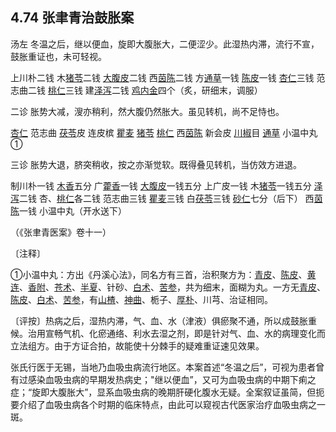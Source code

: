 ## 4.74 张聿青治鼓胀案

汤左 冬温之后，继以便血，旋即大腹胀大，二便涩少。此湿热内滞，流行不宣，鼓胀重证也，未可轻视。

上川朴二钱 木[猪苓](https://www.gmzyjc.com/read/bc/bc05-0.0.3.0.0.md)二钱 [大腹皮](https://www.gmzyjc.com/read/bc/bc11-0.0.15.0.0.md)二钱 西[茵陈](https://www.gmzyjc.com/read/bc/bc05-0.0.15.0.0.md)二钱 方[通草](https://www.gmzyjc.com/read/bc/bc05-0.0.9.0.0.md)一钱 [陈皮](https://www.gmzyjc.com/read/bc/bc11-0.0.1.0.0.md)一钱 [杏仁](https://www.gmzyjc.com/read/bc/bc16-0.3.1.0.0.md)三钱 范志曲二钱 [桃仁](https://www.gmzyjc.com/read/bc/bc12-0.0.10.0.0.md)三钱 建[泽泻](https://www.gmzyjc.com/read/bc/bc05-0.0.4.0.0.md)二钱 [鸡内金](https://www.gmzyjc.com/read/bc/bc14-0.0.5.0.0.md)四个（炙，研细末，调服）

二诊 胀势大减，溲亦稍利，然大腹仍然胀大。虽见转机，尚不足恃也。

[杏仁](https://www.gmzyjc.com/read/bc/bc16-0.3.1.0.0.md) 范志曲 [茯苓](https://www.gmzyjc.com/read/bc/bc05-0.0.1.0.0.md)皮 连皮槟 [瞿麦](https://www.gmzyjc.com/read/bc/bc05-0.0.12.0.0.md) [猪苓](https://www.gmzyjc.com/read/bc/bc05-0.0.3.0.0.md) [桃仁](https://www.gmzyjc.com/read/bc/bc12-0.0.10.0.0.md) 西[茵陈](https://www.gmzyjc.com/read/bc/bc05-0.0.15.0.0.md) 新会皮 [川椒](https://www.gmzyjc.com/read/bc/bc07-0.7.0.0.0.md)目 [通草](https://www.gmzyjc.com/read/bc/bc05-0.0.9.0.0.md) 小温中丸①

三诊 胀势大退，脐突稍收，按之亦渐觉软。既得叠见转机，当仿效方进退。

制川朴一钱 [木香](https://www.gmzyjc.com/read/bc/bc11-0.0.5.0.0.md)五分 广[藿香](https://www.gmzyjc.com/read/bc/bc04-0.0.1.0.0.md)一钱 [大腹皮](https://www.gmzyjc.com/read/bc/bc11-0.0.15.0.0.md)一钱五分 上广皮一钱 木[猪苓](https://www.gmzyjc.com/read/bc/bc05-0.0.3.0.0.md)一钱五分 [泽泻](https://www.gmzyjc.com/read/bc/bc05-0.0.4.0.0.md)二钱 杏、[桃仁](https://www.gmzyjc.com/read/bc/bc12-0.0.10.0.0.md)各二钱 范志曲三钱 [瞿麦](https://www.gmzyjc.com/read/bc/bc05-0.0.12.0.0.md)三钱 白[茯苓](https://www.gmzyjc.com/read/bc/bc05-0.0.1.0.0.md)三钱 [砂仁](https://www.gmzyjc.com/read/bc/bc04-0.0.4.0.0.md)七分（后下） 西[茵陈](https://www.gmzyjc.com/read/bc/bc05-0.0.15.0.0.md)一钱 小温中丸（开水送下）

（《张聿青医案》卷十一）

〔注释〕

①小温中丸：方出《丹溪心法》，同名方有三首，治积聚方为：[青皮](https://www.gmzyjc.com/read/bc/bc11-0.0.2.0.0.md)、[陈皮](https://www.gmzyjc.com/read/bc/bc11-0.0.1.0.0.md)、[黄连](https://www.gmzyjc.com/read/bc/bc03-0.2.2.0.0.md)、[香附](https://www.gmzyjc.com/read/bc/bc11-0.0.4.0.0.md)、[苍术](https://www.gmzyjc.com/read/bc/bc04-0.0.2.0.0.md)、[半夏](https://www.gmzyjc.com/read/bc/bc16-0.1.1.0.0.md)、针砂、[白术](https://www.gmzyjc.com/read/bc/bc17-0.1.5.0.0.md)、[苦参](https://www.gmzyjc.com/read/bc/bc03-0.2.5.0.0.md)，共为细末，面糊为丸。一方无[青皮](https://www.gmzyjc.com/read/bc/bc11-0.0.2.0.0.md)、[陈皮](https://www.gmzyjc.com/read/bc/bc11-0.0.1.0.0.md)、[白术](https://www.gmzyjc.com/read/bc/bc17-0.1.5.0.0.md)、[苦参](https://www.gmzyjc.com/read/bc/bc03-0.2.5.0.0.md)，有[山楂](https://www.gmzyjc.com/read/bc/bc14-0.0.1.0.0.md)、[神曲](https://www.gmzyjc.com/read/bc/bc14-0.0.4.0.0.md)、栀子、[厚朴](https://www.gmzyjc.com/read/bc/bc04-0.0.3.0.0.md)、川芎、治证相同。

〔评按〕热病之后，湿热内滞，气、血、水（津液）俱瘀聚不通，所以成鼓胀重候。治用宣畅气机、化瘀通络、利水去湿之剂，即是针对气、血、水的病理变化而立法组方。由于方证合拍，故能使十分棘手的疑难重证速见效果。

张氏行医于无锡，当地乃血吸虫病流行地区。本案首述“冬温之后”，可视为患者曾有过感染血吸虫病的早期发热病史；"继以便血”，又可为血吸虫病的中期下痢之症；“旋即大腹胀大”，显系血吸虫病的晚期肝硬化腹水无疑。全案叙证虽简，但扼要介绍了血吸虫病各个时期的临床特点，由此可以窥视古代医家治疗血吸虫病之一斑。
